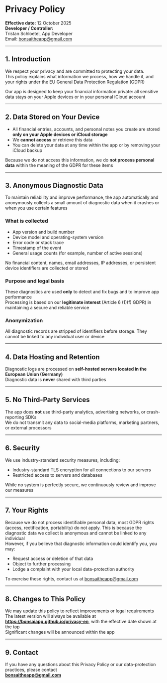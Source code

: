 # Privacy Policy

**Effective date:** 12 October 2025  
**Developer / Controller:**  
Tristan Schloetel, App Developer  
Email: [bonsaitheapp@gmail.com](mailto:bonsaitheapp@gmail.com)

---

## 1. Introduction

We respect your privacy and are committed to protecting your data.  
This policy explains what information we process, how we handle it, and your rights under the EU General Data Protection Regulation (GDPR)

Our app is designed to keep your financial information private: all sensitive data stays on your Apple devices or in your personal iCloud account

---

## 2. Data Stored on Your Device

- All financial entries, accounts, and personal notes you create are stored **only on your Apple devices or iCloud storage**
- We **cannot access** or retrieve this data
- You can delete your data at any time within the app or by removing your iCloud backup

Because we do not access this information, we do **not process personal data** within the meaning of the GDPR for these items

---

## 3. Anonymous Diagnostic Data

To maintain reliability and improve performance, the app automatically and anonymously collects a small amount of diagnostic data when it crashes or when you use certain features

### What is collected

- App version and build number
- Device model and operating-system version
- Error code or stack trace
- Timestamp of the event
- General usage counts (for example, number of active sessions)

No financial content, names, email addresses, IP addresses, or persistent device identifiers are collected or stored

### Purpose and legal basis

These diagnostics are used **only** to detect and fix bugs and to improve app performance  
Processing is based on our **legitimate interest** (Article 6 (1)(f) GDPR) in maintaining a secure and reliable service

### Anonymization

All diagnostic records are stripped of identifiers before storage. They cannot be linked to any individual user or device

---

## 4. Data Hosting and Retention

Diagnostic logs are processed on **self-hosted servers located in the European Union (Germany)**  
Diagnostic data is **never** shared with third parties

---

## 5. No Third-Party Services

The app does **not** use third-party analytics, advertising networks, or crash-reporting SDKs  
We do not transmit any data to social-media platforms, marketing partners, or external processors

---

## 6. Security

We use industry-standard security measures, including:

- Industry-standard TLS encryption for all connections to our servers
- Restricted access to servers and databases

While no system is perfectly secure, we continuously review and improve our measures

---

## 7. Your Rights

Because we do not process identifiable personal data, most GDPR rights (access, rectification, portability) do not apply. This is because the diagnostic data we collect is anonymous and cannot be linked to any individual  
However, if you believe that diagnostic information could identify you, you may:

- Request access or deletion of that data
- Object to further processing
- Lodge a complaint with your local data-protection authority

To exercise these rights, contact us at [bonsaitheapp@gmail.com](mailto:bonsaitheapp@gmail.com)

---

## 8. Changes to This Policy

We may update this policy to reflect improvements or legal requirements  
The latest version will always be available at **https://bonsaiapp.github.io/privacy-en**, with the effective date shown at the top  
Significant changes will be announced within the app

---

## 9. Contact

If you have any questions about this Privacy Policy or our data-protection practices, please contact  
**[bonsaitheapp@gmail.com](mailto:bonsaitheapp@gmail.com)**
